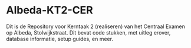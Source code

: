 # Albeda-KT2-CER
Dit is de Repository voor Kerntaak 2 (realiseren) van het Centraal Examen op Albeda, Stolwijkstraat. Dit bevat code stukken, met uitleg erover, database informatie, setup guides, en meer.
